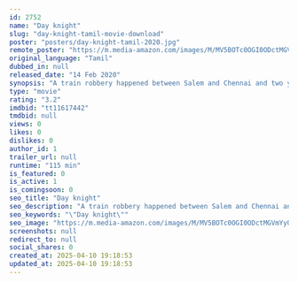 ```yaml
---
id: 2752
name: "Day knight"
slug: "day-knight-tamil-movie-download"
poster: "posters/day-knight-tamil-2020.jpg"
remote_poster: "https://m.media-amazon.com/images/M/MV5BOTc0OGI0ODctMGVmYy00ZGVlLTkwYjktNDNjNGFiN2Q4ZjU3XkEyXkFqcGc@._V1_SX300.jpg"
original_language: "Tamil"
dubbed_in: null
released_date: "14 Feb 2020"
synopsis: "A train robbery happened between Salem and Chennai and two years later the money travels from India to Australia."
type: "movie"
rating: "3.2"
imdbid: "tt11617442"
tmdbid: null
views: 0
likes: 0
dislikes: 0
author_id: 1
trailer_url: null
runtime: "115 min"
is_featured: 0
is_active: 1
is_comingsoon: 0
seo_title: "Day knight"
seo_description: "A train robbery happened between Salem and Chennai and two years later the money travels from India to Australia."
seo_keywords: "\"Day knight\""
seo_image: "https://m.media-amazon.com/images/M/MV5BOTc0OGI0ODctMGVmYy00ZGVlLTkwYjktNDNjNGFiN2Q4ZjU3XkEyXkFqcGc@._V1_SX300.jpg"
screenshots: null
redirect_to: null
social_shares: 0
created_at: 2025-04-10 19:18:53
updated_at: 2025-04-10 19:18:53
---
```


